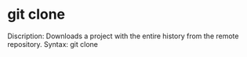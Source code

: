 # git clone

Discription: Downloads a project with the entire history from the remote repository.
Syntax: git clone <remote-repo-URL or Path>